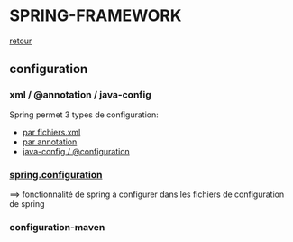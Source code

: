 # SPRING-FRAMEWORK
[retour](https://github.com/grouault/spring-tutorial/blob/master/README.md)

## configuration
### xml / @annotation / java-config

Spring permet 3 types de configuration:
* [par fichiers.xml](https://github.com/grouault/spring-tutorial/blob/master/spring-contexte/notes/configuration.xml.md)
* [par annotation](https://github.com/grouault/spring-tutorial/blob/master/spring-contexte/notes/configuration.annotation.md)
* [java-config / @configuration](https://github.com/grouault/spring-tutorial/blob/master/spring-contexte/notes/java-config/index.md) 

### [spring.configuration](https://github.com/grouault/spring-tutorial/blob/master/spring-contexte/notes/spring-configuration-xml/index.md)
==> fonctionnalité de spring à configurer dans les fichiers de configuration de spring

### configuration-maven
